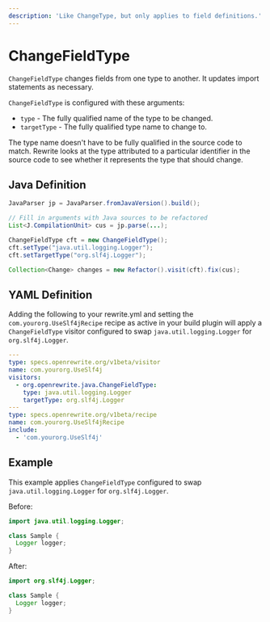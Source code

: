 ```yaml
---
description: 'Like ChangeType, but only applies to field definitions.'
---
```


# ChangeFieldType

`ChangeFieldType` changes fields from one type to another.
It updates import statements as necessary.

`ChangeFieldType` is configured with these arguments:

* `type` - The fully qualified name of the type to be changed.
* `targetType` - The fully qualified type name to change to.

The type name doesn't have to be fully qualified in the source code to match.
Rewrite looks at the type attributed to a particular identifier in the source code to see whether it represents the type that should change.

## Java Definition

```java
JavaParser jp = JavaParser.fromJavaVersion().build();

// Fill in arguments with Java sources to be refactored
List<J.CompilationUnit> cus = jp.parse(...);

ChangeFieldType cft = new ChangeFieldType();
cft.setType("java.util.logging.Logger");
cft.setTargetType("org.slf4j.Logger");

Collection<Change> changes = new Refactor().visit(cft).fix(cus);
```

## YAML Definition

Adding the following to your rewrite.yml and setting the `com.yourorg.UseSlf4jRecipe` recipe as active in 
your build plugin will apply a `ChangeFieldType` visitor  configured to swap `java.util.logging.Logger` for `org.slf4j.Logger`.  
```yaml
---
type: specs.openrewrite.org/v1beta/visitor
name: com.yourorg.UseSlf4j
visitors:
  - org.openrewrite.java.ChangeFieldType:
    type: java.util.logging.Logger
    targetType: org.slf4j.Logger
---
type: specs.openrewrite.org/v1beta/recipe
name: com.yourorg.UseSlf4jRecipe
include:
  - 'com.yourorg.UseSlf4j'

```

## Example
This example applies `ChangeFieldType` configured to swap `java.util.logging.Logger` for `org.slf4j.Logger`. 

Before:

```java
import java.util.logging.Logger;

class Sample {
  Logger logger;
}
```

After:

```java
import org.slf4j.Logger;

class Sample {
  Logger logger;
}
```
